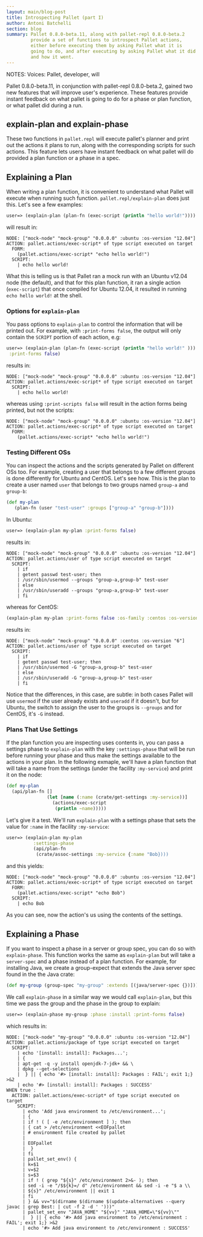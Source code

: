 ```yaml
---
layout: main/blog-post
title: Introspecting Pallet (part I)
author: Antoni Batchelli
section: blog
summary: Pallet 0.8.0-beta.11, along with pallet-repl 0.8.0-beta.2
         provide a set of functions to introspect Pallet actions,
         either before executing them by asking Pallet what it is
         going to do, and after executing by asking Pallet what it did
         and how it went.
---
```


NOTES: Voices: Pallet, developer, will

Pallet 0.8.0-beta.11, in conjunction with pallet-repl 0.8.0-beta.2,
gained two new features that will improve user's experience. These
features provide instant feedback on what pallet is going to do for a
phase or plan function, or what pallet did during a run. 

## explain-plan and explain-phase

These two functions in `pallet.repl` will execute pallet's planner and
print out the actions it plans to run, along with the corresponding
scripts for such actions. This feature lets users have instant
feedback on what pallet will do provided a plan function or a phase in
a spec.

## Explaining a Plan

When writing a plan function, it is convenient to understand what
Pallet will execute when running such function.
`pallet.repl/explain-plan` does just this. Let's see a few examples:

```clojure
user=> (explain-plan (plan-fn (exec-script (println "hello world!"))))
```

will result in:

```
NODE: ["mock-node" "mock-group" "0.0.0.0" :ubuntu :os-version "12.04"]
ACTION: pallet.actions/exec-script* of type script executed on target
  FORM:
    (pallet.actions/exec-script* "echo hello world!")
  SCRIPT:
    | echo hello world!
```

What this is telling us is that Pallet ran a mock run with an Ubuntu
v12.04 node (the default), and that for this plan function, it ran a
single action (`exec-script`) that once compiled for Ubuntu 12.04, it
resulted in running `echo hello world!` at the shell.

### Options for `explain-plan`

You pass options to `explain-plan` to control the information that
will be printed out. For example, with `:print-forms false`, the
output will only contain the `SCRIPT` portion of each action, e.g:

```clojure
user=> (explain-plan (plan-fn (exec-script (println "hello world!" )))
 :print-forms false)
```

results in:

```
NODE: ["mock-node" "mock-group" "0.0.0.0" :ubuntu :os-version "12.04"]
ACTION: pallet.actions/exec-script* of type script executed on target
  SCRIPT:
    | echo hello world!
```

whereas using `:print-scripts false` will result in the action forms
being printed, but not the scripts:

```
NODE: ["mock-node" "mock-group" "0.0.0.0" :ubuntu :os-version "12.04"]
ACTION: pallet.actions/exec-script* of type script executed on target
  FORM:
    (pallet.actions/exec-script* "echo hello world!")
```

### Testing Different OSs

You can inspect the actions and the scripts generated by Pallet on
different OSs too. For example, creating a user that belongs to a few
different groups is done differently for Ubuntu and CentOS. Let's see
how. This is the plan to create a user named `user` that belongs to
two groups named `group-a` and `group-b`:

```clojure
(def my-plan 
   (plan-fn (user "test-user" :groups ["group-a" "group-b"])))
```

In Ubuntu:

```clojure
user=> (explain-plan my-plan :print-forms false)
```

results in:

```
NODE: ["mock-node" "mock-group" "0.0.0.0" :ubuntu :os-version "12.04"]
ACTION: pallet.actions/user of type script executed on target
  SCRIPT:
    | if
    | getent passwd test-user; then
    | /usr/sbin/usermod --groups "group-a,group-b" test-user
    | else
    | /usr/sbin/useradd --groups "group-a,group-b" test-user
    | fi
```

whereas for CentOS:

```clojure
(explain-plan my-plan :print-forms false :os-family :centos :os-version "6")
```
results in:

```
NODE: ["mock-node" "mock-group" "0.0.0.0" :centos :os-version "6"]
ACTION: pallet.actions/user of type script executed on target
  SCRIPT:
    | if
    | getent passwd test-user; then
    | /usr/sbin/usermod -G "group-a,group-b" test-user
    | else
    | /usr/sbin/useradd -G "group-a,group-b" test-user
    | fi
```

Notice that the differences, in this case, are subtle: in both cases
Pallet will use `usermod` if the user already exists and `useradd` if
it doesn't, but for Ubuntu, the switch to assign the user to the
groups is `--groups` and for CentOS, it's `-G` instead.

### Plans That Use Settings

If the plan function you are inspecting uses contents in, you can pass
a settings phase to `explain-plan` with the key `:settings-phase` that
will be run before running your phase and thus make the settings
available to the actions in your plan. In the following exmaple, we'll
have a plan function that will take a name from the settings (under
the facility `:my-service`) and print it on the node:

```clojure
(def my-plan
  (api/plan-fn []
               (let [name (:name (crate/get-settings :my-service))]
                 (actions/exec-script
                  (println ~name)))))
```

Let's give it a test. We'll run `explain-plan` with a settings phase
that sets the value for `:name` in the facility `:my-service`:

```clojure                
user=> (explain-plan my-plan 
          :settings-phase 
          (api/plan-fn
           (crate/assoc-settings :my-service {:name "Bob})))
```

and this yields:

```
NODE: ["mock-node" "mock-group" "0.0.0.0" :ubuntu :os-version "12.04"]
ACTION: pallet.actions/exec-script* of type script executed on target
  FORM:
    (pallet.actions/exec-script* "echo Bob")
  SCRIPT:
    | echo Bob
```

As you can see, now the action's us using the contents of the
settings.

## Explaining a Phase

If you want to inspect a phase in a server or group spec, you can do
so with `explain-phase`. This function works the same as
`explain-plan` but will take a `server-spec` and a phase instead of a
plan function. For example, for installing Java, we create a
group-expect that extends the Java server spec found in the the Java
crate:

```clojure
(def my-group (group-spec "my-group" :extends [(java/server-spec {})]))
```

We call `explain-phase` in a similar way we would call `explain-plan`,
but this time we pass the group and the phase in the group to explain:

```clojure
user=> (explain-phase my-group :phase :install :print-forms false)
```

which results in: 

```
NODE: ["mock-node" "my-group" "0.0.0.0" :ubuntu :os-version "12.04"]
ACTION: pallet.actions/package of type script executed on target
  SCRIPT:
    | echo '[install: install]: Packages...';
    | {
    | apt-get -q -y install openjdk-7-jdk+ && \
    | dpkg --get-selections
    |  } || { echo '#> [install: install]: Packages : FAIL'; exit 1;} >&2 
    | echo '#> [install: install]: Packages : SUCCESS'
WHEN true :
  ACTION: pallet.actions/exec-script* of type script executed on target
    SCRIPT:
      | echo 'Add java environment to /etc/environment...';
      | {
      | if ! ( [ -e /etc/environment ] ); then
      | { cat > /etc/environment <<EOFpallet
      | # environment file created by pallet
      | 
      | EOFpallet
      |  }
      | fi
      | pallet_set_env() {
      | k=$1
      | v=$2
      | s=$3
      | if ! ( grep "${s}" /etc/environment 2>&- ); then
      | sed -i -e "/$${k}=/ d" /etc/environment && sed -i -e "$ a \\
      | ${s}" /etc/environment || exit 1
      | fi
      | } && vv="$(dirname $(dirname $(update-alternatives --query javac | grep Best: | cut -f 2 -d ' ')))"
      | pallet_set_env "JAVA_HOME" "${vv}" "JAVA_HOME=\"${vv}\""
      |  } || { echo '#> Add java environment to /etc/environment : FAIL'; exit 1;} >&2 
      | echo '#> Add java environment to /etc/environment : SUCCESS'

```
